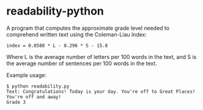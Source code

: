 # readability-python
A program that computes the approximate grade level needed to comprehend written text using the Coleman-Liau index:
```
index = 0.0588 * L - 0.296 * S - 15.8
```
Where L is the average number of letters per 100 words in the text, and S is the average number of sentences per 100 words in the text.

Example usage:
```
$ python readability.py
Text: Congratulations! Today is your day. You're off to Great Places! You're off and away!
Grade 3
```
